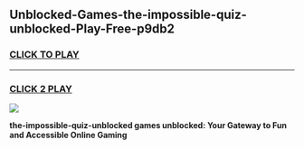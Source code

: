 
## Unblocked-Games-the-impossible-quiz-unblocked-Play-Free-p9db2
<h3>
<a href="https://premium76.site?title=the-impossible-quiz-unblocked&ref=10A">CLICK TO PLAY</a></h3>
<hr>

<h3>
<a href="https://premium76.site?title=the-impossible-quiz-unblocked&ref=10A">CLICK 2 PLAY</a>
  
</h3>

<a href="https://premium76.site?title=the-impossible-quiz-unblocked&ref=10A"><img src="https://clearcache.store/games.png"></a>


**the-impossible-quiz-unblocked games unblocked: Your Gateway to Fun and Accessible Online Gaming**
